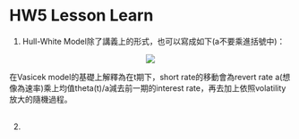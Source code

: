 # HW5 Lesson Learn

1. Hull-White Model除了講義上的形式，也可以寫成如下(a不要乘進括號中)：
<p align="center">
  <img src="https://render.githubusercontent.com/render/math?math=dr=a[\theta(t)/a-r] \times dt %2B \sigma \times dz">
</p>
   在Vasicek model的基礎上解釋為在t期下，short rate的移動會為revert rate a(想像為速率)乘上均值theta(t)/a減去前一期的interest rate，再去加上依照volatility放大的隨機過程。
<br/>
<br/>

2. 
